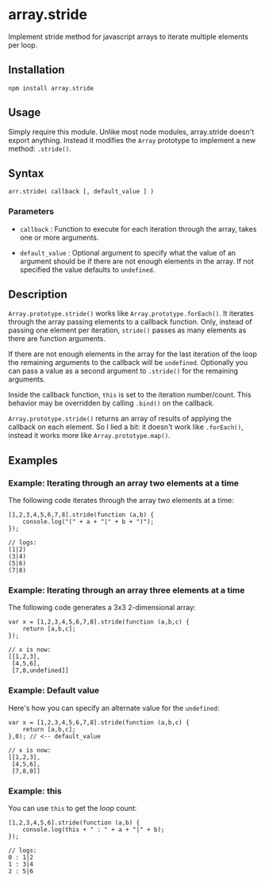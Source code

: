 # array.stride

Implement stride method for javascript arrays to iterate multiple elements per loop.

## Installation

    npm install array.stride

## Usage

Simply require this module. Unlike most node modules, array.stride doesn't export anything.
Instead it modifies the `Array` prototype to implement a new method: `.stride()`.

## Syntax

	arr.stride( callback [, default_value ] )

### Parameters

- `callback` : Function to execute for each iteration through the array, takes one or more
  arguments.

- `default_value` : Optional argument to specify what the value of an argument should be
  if there are not enough elements in the array. If not specified the value defaults to
  `undefined`.

## Description

`Array.prototype.stride()` works like `Array.prototype.forEach()`. It iterates through the
array passing elements to a callback function. Only, instead of passing one element per
iteration, `stride()` passes as many elements as there are function arguments.

If there are not enough elements in the array for the last iteration of the loop the
remaining arguments to the callback will be `undefined`. Optionally you can pass a value
as a second argument to `.stride()` for the remaining arguments.

Inside the callback function, `this` is set to the iteration number/count. This behavior
may be overridden by calling `.bind()` on the callback.

`Array.prototype.stride()` returns an array of results of applying the callback on each
element. So I lied a bit: it doesn't work like `.forEach()`, instead it works more like
`Array.prototype.map()`.

## Examples

### Example: Iterating through an array two elements at a time

The following code iterates through the array two elements at a time:

    [1,2,3,4,5,6,7,8].stride(function (a,b) {
	    console.log("(" + a + "|" + b + ")");
	});

    // logs:
    (1|2)
    (3|4)
    (5|6)
	(7|8)

### Example: Iterating through an array three elements at a time

The following code generates a 3x3 2-dimensional array:

	var x = [1,2,3,4,5,6,7,8].stride(function (a,b,c) {
		return [a,b,c];
	});

    // x is now:
    [[1,2,3],
     [4,5,6],
     [7,8,undefined]]

### Example: Default value

Here's how you can specify an alternate value for the `undefined`:

	var x = [1,2,3,4,5,6,7,8].stride(function (a,b,c) {
		return [a,b,c];
	},0); // <-- default_value

	// x is now:
	[[1,2,3],
	 [4,5,6],
	 [7,8,0]]

### Example: this

You can use `this` to get the loop count:

	[1,2,3,4,5,6].stride(function (a,b) {
		console.log(this + " : " + a + "|" + b);
	});
	
	// logs:
	0 : 1|2
	1 : 3|4
	2 : 5|6

